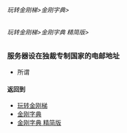 ###### 玩转金刚梯>金刚字典>
###### 玩转金刚梯>金刚字典 精简版>

### 服务器设在独裁专制国家的电邮地址
- 所谓


#### 返回到
- [玩转金刚梯](https://github.com/a2zitpro/web/blob/master/LadderFree/A.md)
- [金刚字典](https://github.com/a2zitpro/web/blob/master/LadderFree/kkDictionary/KKDictionary.md)
- [金刚字典 精简版](https://github.com/a2zitpro/web/blob/master/LadderFree/kkDictionary/KKDictionaryShortVersion.md)

